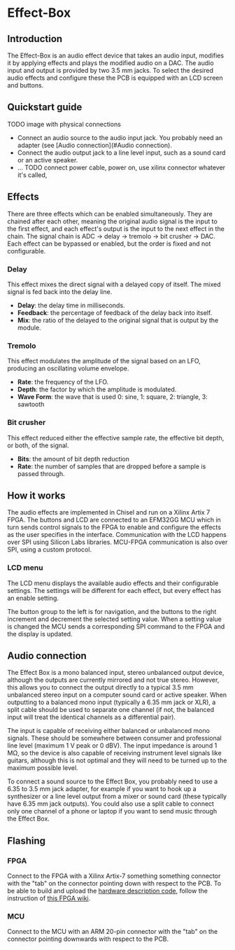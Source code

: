 # Effect-Box

## Introduction
The Effect-Box is an audio effect device that takes an audio input, modifies it by applying effects and plays the modified audio on a DAC.
The audio input and output is provided by two 3.5 mm jacks.
To select the desired audio effects and configure these the PCB is equipped with an LCD screen and buttons.

## Quickstart guide
TODO image with physical connections

- Connect an audio source to the audio input jack. You probably need an adapter (see [Audio connection](#Audio connection).
- Connect the audio output jack to a line level input, such as a sound card or an active speaker.
- ... TODO connect power cable, power on, use xilinx connector whatever it's called, 

## Effects
There are three effects which can be enabled simultaneously. They are chained after each other, meaning the original audio signal is the input to the first effect, and each effect's output is the input to the next effect in the chain. The signal chain is ADC -> delay -> tremolo -> bit crusher -> DAC. Each effect can be bypassed or enabled, but the order is fixed and not configurable.

### Delay
This effect mixes the direct signal with a delayed copy of itself. The mixed signal is fed back into the delay line.
- **Delay**: the delay time in milliseconds.
- **Feedback**: the percentage of feedback of the delay back into itself.
- **Mix**: the ratio of the delayed to the original signal that is output by the module.

### Tremolo
This effect modulates the amplitude of the signal based on an LFO, producing an oscillating volume envelope. 
- **Rate**: the frequency of the LFO.
- **Depth**: the factor by which the amplitude is modulated.
- **Wave Form**: the wave that is used 0: sine, 1: square, 2: triangle, 3: sawtooth

### Bit crusher
This effect reduced either the effective sample rate, the effective bit depth, or both, of the signal.  
- **Bits**: the amount of bit depth reduction
- **Rate**: the number of samples that are dropped before a sample is passed through.


## How it works
The audio effects are implemented in Chisel and run on a Xilinx Artix 7 FPGA.
The buttons and LCD are connected to an EFM32GG MCU which in turn sends control signals to the FPGA to enable and configure the effects as the user specifies in the interface.
Communication with the LCD happens over SPI using Silicon Labs libraries.
MCU-FPGA communication is also over SPI, using a custom protocol.

### LCD menu
The LCD menu displays the available audio effects and their configurable settings.
The settings will be different for each effect, but every effect has an enable setting.

The button group to the left is for navigation, and the buttons to the right increment and decrement the selected setting value.
When a setting value is changed the MCU sends a corresponding SPI command to the FPGA and the display is updated.

## Audio connection
The Effect Box is a mono balanced input, stereo unbalanced output device, although the outputs are currently mirrored and not true stereo. However, this allows you to connect the output directly to a typical 3.5 mm unbalanced stereo input on a computer sound card or active speaker. When outputting to a balanced mono input (typically a 6.35 mm jack or XLR), a split cable should be used to separate one channel (if not, the balanced input will treat the identical channels as a differential pair).

The input is capable of receiving either balanced or unbalanced mono signals. These should be somewhere between consumer and professional line level (maximum 1 V peak or 0 dBV). The input impedance is around 1 MΩ, so the device is also capable of receiving instrument level signals like guitars, although this is not optimal and they will need to be turned up to the maximum possible level.

To connect a sound source to the Effect Box, you probably need to use a 6.35 to 3.5 mm jack adapter, for example if you want to hook up a synthesizer or a line level output from a mixer or sound card (these typically have 6.35 mm jack outputs). You could also use a split cable to connect only one channel of a phone or laptop if you want to send music through the Effect Box.

## Flashing
### FPGA 
Connect to the FPGA with a Xilinx Artix-7 something something connector with the "tab" on the connector pointing down with respect to the PCB. To be able to build and upload the [hardware description code](https://github.com/DMPRO-Gruppe-B/Effect-Box-FPGA), follow the instruction of [this FPGA wiki](https://github.com/DMPRO-Gruppe-B/Effect-Box-FPGA/wiki/Flashing).
### MCU
Connect to the MCU with an ARM 20-pin connector with the "tab" on the connector pointing downwards with respect to the PCB.
